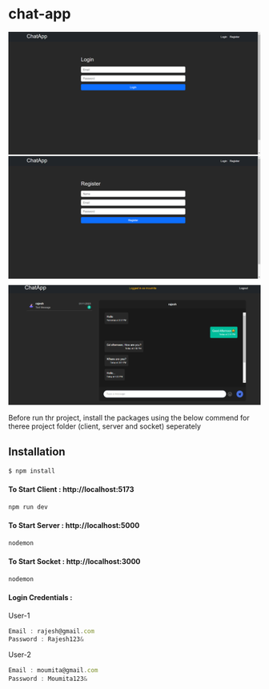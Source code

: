 # chat-app
![alt text](https://github.com/rajesh-gole/resourses/blob/main/img/chatApp-login.png)
![alt text](https://github.com/rajesh-gole/resourses/blob/main/img/chatApp-Register.png)
![alt text](https://github.com/rajesh-gole/resourses/blob/main/img/chat-app-dashboard.png)

Before run thr project, install the packages using the below commend for theree project folder (client, server and socket) seperately

## Installation

```js
$ npm install
```
#### To Start Client : http://localhost:5173

```js
npm run dev
```
#### To Start Server : http://localhost:5000

```js
nodemon
```
#### To Start Socket : http://localhost:3000

```js
nodemon
```
#### Login Credentials :
User-1
```js
Email : rajesh@gmail.com
Password : Rajesh123&
```

User-2
```js
Email : moumita@gmail.com
Password : Moumita123&
```

